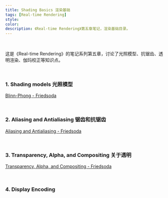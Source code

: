 ```yaml
---
title: Shading Basics 渲染基础
tags: [Real-time Rendering]
style: 
color: 
description: 《Real-time Rendering》第五章笔记，渲染基础目录。
---
```


<br/>

这是《Real-time Rendering》的笔记系列第五章，讨论了光照模型、抗锯齿、透明渲染、伽玛校正等知识点。

<br/>

### 1. Shading models 光照模型

[Blinn-Phong - Friedsoda](https://friedsoda.github.io/2020-08/bp)



<br/>

### 2. Aliasing and Antialiasing 锯齿和抗锯齿

[Aliasing and Antialiasing - Friedsoda](https://friedsoda.github.io/2021-02/al)



<br/>

### 3. Transparency, Alpha, and Compositing 关于透明

[Transparency, Alpha, and Compositing - Friedsoda](https://friedsoda.github.io/2021-02/tr)



<br/>

### 4. Display Encoding 

